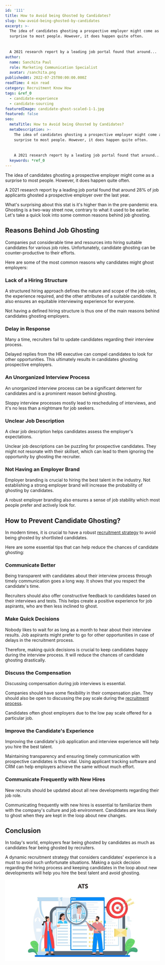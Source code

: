 ```yaml
---
id: '111'
title: How to Avoid being Ghosted by Candidates?
slug: how-avoid-being-ghosted-by-candidates
excerpt: >-
  The idea of candidates ghosting a prospective employer might come as a
  surprise to most people. However, it does happen quite often.


  A 2021 research report by a leading job portal found that around...
author:
  name: Sanchita Paul
  role: Marketing Communication Specialist
  avatar: /sanchita.png
publishedAt: 2022-07-25T00:00:00.000Z
readTime: 4 min read
category: Recruitment Know How
tags: &ref_0
  - candidate-experience
  - candidate-sourcing
featuredImage: candidate-ghost-scaled-1-1.jpg
featured: false
seo:
  metaTitle: How to Avoid being Ghosted by Candidates?
  metaDescription: >-
    The idea of candidates ghosting a prospective employer might come as a
    surprise to most people. However, it does happen quite often.


    A 2021 research report by a leading job portal found that around...
  keywords: *ref_0
---
```


The idea of candidates ghosting a prospective employer might come as a surprise to most people. However, it does happen quite often.

A 2021 research report by a leading job portal found that around 28% of job applicants ghosted a prospective employer over the last year.

<!--more-->

What's surprising about this stat is it's higher than in the pre-pandemic era. Ghosting is a two-way street now, contrary to what it used to be earlier. Let's take a quick look into some common reasons behind job ghosting. 

## **Reasons Behind Job Ghosting**

Companies put considerable time and resources into hiring suitable candidates for various job roles. Unfortunately, candidate ghosting can be counter-productive to their efforts.

Here are some of the most common reasons why candidates might ghost employers:

### **Lack of a Hiring Structure**

A structured hiring approach defines the nature and scope of the job roles, the experience required, and the other attributes of a suitable candidate. It also ensures an equitable interviewing experience for everyone.

Not having a defined hiring structure is thus one of the main reasons behind candidates ghosting employers. 

### **Delay in Response**

Many a time, recruiters fail to update candidates regarding their interview process.

Delayed replies from the HR executive can compel candidates to look for other opportunities. This ultimately results in candidates ghosting prospective employers. 

### **An Unorganized Interview Process**

An unorganized interview process can be a significant deterrent for candidates and is a prominent reason behind ghosting.

Sloppy interview processes mostly lead to rescheduling of interviews, and it's no less than a nightmare for job seekers. 

### **Unclear Job Description**

A clear job description helps candidates assess the employer's expectations.

Unclear job descriptions can be puzzling for prospective candidates. They might not resonate with their skillset, which can lead to them ignoring the opportunity by ghosting the recruiter. 

### **Not Having an Employer Brand**

Employer branding is crucial to hiring the best talent in the industry. Not establishing a strong employer brand will increase the probability of ghosting by candidates.

A robust employer branding also ensures a sense of job stability which most people prefer and actively look for. 

## **How to Prevent Candidate Ghosting?**

In modern times, it is crucial to have a robust [recruitment strategy](https://www.thetalentpool.ai/blogs/digital-age-hiring-whats-next-in-the-recruitment-world) to avoid being ghosted by shortlisted candidates.

Here are some essential tips that can help reduce the chances of candidate ghosting: 

### **Communicate Better**

Being transparent with candidates about their interview process through timely communication goes a long way. It shows that you respect the candidate's time.

Recruiters should also offer constructive feedback to candidates based on their interviews and tests. This helps create a positive experience for job aspirants, who are then less inclined to ghost. 

### **Make Quick Decisions**

Nobody likes to wait for as long as a month to hear about their interview results. Job aspirants might prefer to go for other opportunities in case of delays in the recruitment process.

Therefore, making quick decisions is crucial to keep candidates happy during the interview process. It will reduce the chances of candidate ghosting drastically. 

### **Discuss the Compensation**

Discussing compensation during job interviews is essential.

Companies should have some flexibility in their compensation plan. They should also be open to discussing the pay scale during the [recruitment process](https://www.thetalentpool.ai/blogs/ai-recruitment-how-ai-changing-recruiting-process).

Candidates often ghost employers due to the low pay scale offered for a particular job.   

### **Improve the Candidate's Experience**

Improving the candidate's job application and interview experience will help you hire the best talent.

Maintaining transparency and ensuring timely communication with prospective candidates is thus vital. Using applicant tracking software and CRM can help employers achieve the same without much effort. 

### **Communicate Frequently with New Hires**

New recruits should be updated about all new developments regarding their job role.

Communicating frequently with new hires is essential to familiarize them with the company's culture and job environment. Candidates are less likely to ghost when they are kept in the loop about new changes.

## Conclusion

In today's world, employers fear being ghosted by candidates as much as candidates fear being ghosted by recruiters.

A dynamic recruitment strategy that considers candidates' experience is a must to avoid such unfortunate situations. Making a quick decision regarding the hiring process and keeping candidates in the loop about new developments will help you hire the best talent and avoid ghosting. 

![candidates-ghosting](images/candidate-ghost-scaled-1-1-1024x537.jpg)
